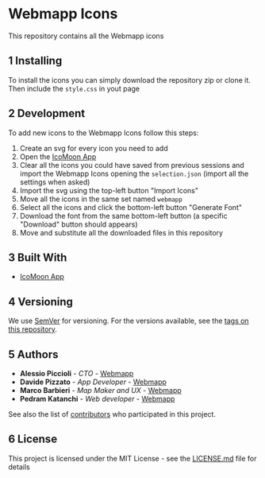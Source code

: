 # Webmapp Icons

This repository contains all the Webmapp icons

## 1 Installing

To install the icons you can simply download the repository zip or clone it. Then include the `style.css` in yout page

## 2 Development

To add new icons to the Webmapp Icons follow this steps:

1. Create an svg for every icon you need to add
2. Open the [IcoMoon App](https://icomoon.io/app)
3. Clear all the icons you could have saved from previous sessions and import the Webmapp Icons opening the `selection.json` (import all the settings when asked)
4. Import the svg using the top-left button "Import Icons"
5. Move all the icons in the same set named `webmapp`
6. Select all the icons and click the bottom-left button "Generate Font"
7. Download the font from the same bottom-left button (a specific "Download" button should appears)
8. Move and substitute all the downloaded files in this repository

## 3 Built With

- [IcoMoon App](https://icomoon.io/app)

## 4 Versioning

We use [SemVer](http://semver.org/) for versioning. For the versions available, see the [tags on this repository](https://github.com/your/project/tags).

## 5 Authors

- **Alessio Piccioli** - _CTO_ - [Webmapp](https://github.com/piccioli)
- **Davide Pizzato** - _App Developer_ - [Webmapp](https://github.com/dvdpzzt-webmapp)
- **Marco Barbieri** - _Map Maker and UX_ - [Webmapp](https://github.com/marchile)
- **Pedram Katanchi** - _Web developer_ - [Webmapp](https://github.com/padramkat)

See also the list of [contributors](https://github.com/your/project/contributors) who participated in this project.

## 6 License

This project is licensed under the MIT License - see the [LICENSE.md](LICENSE.md) file for details
